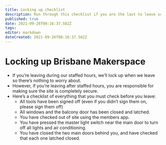 ```yaml
---
title: Locking up checklist
description: Run through this checklist if you are the last to leave so you don't miss anything important.
published: true
date: 2021-09-26T08:16:37.582Z
tags: 
editor: markdown
dateCreated: 2021-09-26T08:16:37.582Z
---
```


# Locking up Brisbane Makerspace
- If you’re leaving during our staffed hours, we’ll lock up when we leave so there’s nothing to worry about.
- However, if you’re leaving after staffed hours, you are responsible for making sure the site is completely secure.
- Here’s a checklist of everything that you must check before you leave:
  - All tools have been signed off (even if you didn’t sign them on, please sign them off)
  - All windows and the balcony door has been closed and latched.
  - You have checked out of site using the members app.
  - You have pressed the master light switch near the main door to turn off all lights and air conditioning.
  - You have closed the two main doors behind you, and have checked that each one latched closed.
